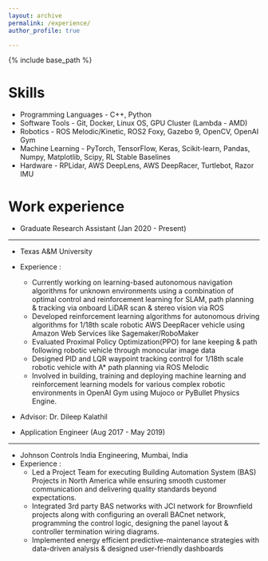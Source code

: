 ```yaml
---
layout: archive
permalink: /experience/
author_profile: true

---
```


{% include base_path %}

Skills
======
* Programming Languages - C++, Python
* Software Tools - Git, Docker, Linux OS, GPU Cluster (Lambda - AMD)
* Robotics - ROS Melodic/Kinetic, ROS2 Foxy, Gazebo 9, OpenCV, OpenAI Gym
* Machine Learning - PyTorch, TensorFlow, Keras, Scikit-learn, Pandas, Numpy, Matplotlib, Scipy, RL Stable Baselines 
* Hardware - RPLidar, AWS DeepLens, AWS DeepRacer, Turtlebot, Razor IMU


Work experience
======
* Graduate Research Assistant (Jan 2020 - Present)
-------------------------------------------------------
 * Texas A&M University
 * Experience : 
   * Currently working on learning-based autonomous navigation algorithms for unknown environments using a combination of optimal control and reinforcement learning for SLAM, path planning & tracking via onboard LiDAR scan & stereo vision via ROS
   * Developed reinforcement learning algorithms for autonomous driving algorithms for 1/18th scale robotic AWS DeepRacer vehicle using Amazon Web Services like Sagemaker/RoboMaker
   * Evaluated Proximal Policy Optimization(PPO) for lane keeping & path following robotic vehicle through monocular image data
   * Designed PID and LQR waypoint tracking control for 1/18th scale robotic vehicle with A* path planning via ROS Melodic 
   * Involved in building, training and deploying machine learning and reinforcement learning models for various complex robotic environments in OpenAI Gym using Mujoco or PyBullet Physics Engine.
  * Advisor: Dr. Dileep Kalathil

* Application Engineer (Aug 2017 - May 2019)
-------------------------------------------------------
 * Johnson Controls India Engineering, Mumbai, India
 * Experience : 
   * Led a Project Team for executing Building Automation System (BAS) Projects in North America while ensuring smooth customer communication and delivering quality standards beyond expectations.
   * Integrated 3rd party BAS networks with JCI network for Brownfield projects along with configuring an overall BACnet network, programming the control logic, designing the panel layout & controller termination wiring diagrams.
   * Implemented energy efficient predictive-maintenance strategies with data-driven analysis & designed user-friendly dashboards
 
 
  



  

  

  

